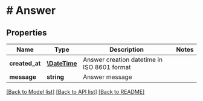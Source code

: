 # # Answer

## Properties

Name | Type | Description | Notes
------------ | ------------- | ------------- | -------------
**created_at** | [**\DateTime**](\DateTime.md) | Answer creation datetime in ISO 8601 format |
**message** | **string** | Answer message |

[[Back to Model list]](../../README.md#models) [[Back to API list]](../../README.md#endpoints) [[Back to README]](../../README.md)
